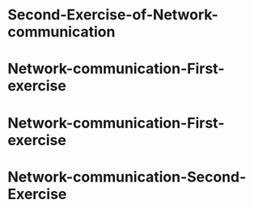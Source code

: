 # Second-Exercise-of-Network-communication
# Network-communication-First-exercise
# Network-communication-First-exercise
# Network-communication-Second-Exercise
